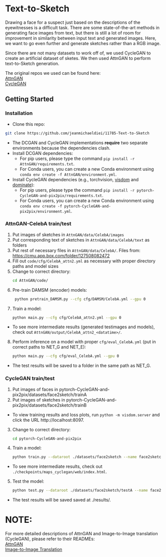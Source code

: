 # Text-to-Sketch

Drawing a face for a suspect just based on the descriptions of the eyewitnesses is a difficult task. There are some state-of-the-art methods in generating face images from text, but there is still a lot of room for improvement in similarity between input text and generated images. Here, we want to go even further and generate sketches rather than a RGB image.

Since there are not many datasets to work off of, we used CycleGAN to create an artificial dataset of sketes. We then used AttnGAN to perform text-to-Sketch generation.

The original repos we used can be found here:\
[AttnGAN](https://github.com/taoxugit/AttnGAN)\
[CycleGAN](https://github.com/junyanz/pytorch-CycleGAN-and-pix2pix)

## Getting Started
### Installation

- Clone this repo:
```bash
git clone https://github.com/jeanmichaeldiei/11785-Text-to-Sketch
```
- The DCGAN and CycleGAN implementations **require** two separate environments because the dependencies clash.
- Install DCGAN dependencies:
  - For pip users, please type the command `pip install -r AttnGAN/requirements.txt`.
  - For Conda users, you can create a new Conda environment using `conda env create -f AttnGAN/environment.yml`.
- Install CycleGAN dependencies (e.g., torchvision, [visdom](https://github.com/facebookresearch/visdom) and [dominate](https://github.com/Knio/dominate)):
  - For pip users, please type the command `pip install -r pytorch-CycleGAN-and-pix2pix/requirements.txt`.
  - For Conda users, you can create a new Conda environment using `conda env create -f pytorch-CycleGAN-and-pix2pix/environment.yml`.

### AttnGAN-CelebA train/test
1. Put images of sketches in `AttnGAN/data/CelebA/images`
2. Put corresponding text of sketches in `AttnGAN/data/CelebA/text` as folders
3. Put rest of necessary files in `AttnGAN/data/CelebA/`. Files from: https://cmu.app.box.com/folder/127508082472
4. Fill out `code/cfg/CelebA_attn2.yml` as necessary with proper directory paths and model sizes
5. Change to correct directory:
    ```bash
    cd AttnGAN/code/
    ```
6. Pre-train DAMSM (encoder) models:
    ```bash
     python pretrain_DAMSM.py --cfg cfg/DAMSM/CelebA.yml --gpu 0
    ```
7. Train a model:
    ```bash
    python main.py --cfg cfg/CelebA_attn2.yml --gpu 0
    ```
- To see more intermediate results (generated testimages and models), check out `AttnGAN/output/CelebA_attn2_<datatime>/`.
    
8. Perform inference on a model with proper `cfg/eval_CelebA.yml` (put in correct paths to NET_G and NET_E):
    ```bash
    python main.py --cfg cfg/eval_CelebA.yml --gpu 0
    ```
- The test results will be saved to a folder in the same path as NET_G.

### CycleGAN train/test
1. Put images of faces in pytorch-CycleGAN-and-pix2pix/datasets/face2sketch/trainA
2. Put images of sketches in pytorch-CycleGAN-and-pix2pix/datasets/face2sketch/trainB
- To view training results and loss plots, run `python -m visdom.server` and click the URL http://localhost:8097.
3. Change to correct directory:
    ```bash
    cd pytorch-CycleGAN-and-pix2pix
    ```
4. Train a model:
    ```bash
    python train.py --dataroot ./datasets/face2sketch --name face2sketch --model cycle_gan --preprocess 'resize_and_crop' --batch_size 2 --num_threads 0 --netG unet_256
    ```
- To see more intermediate results, check out `./checkpoints/maps_cyclegan/web/index.html`.
    
5. Test the model:
    ```bash
    python test.py --dataroot ./datasets/face2sketch/testA --name face2sketch --model test --no_dropout --netG unet_256 --num_test 50
    ```
- The test results will be saved saved at ./results/.

# NOTE:
For more detailed descriptions of AttnGAN and Image-to-Image translation (CycleGAN), please refer to their READMEs:\
[AttnGAN](AttnGAN/README.md)\
[Image-to-Image Translation](pytorch-CycleGAN-and-pix2pix/README.md)
